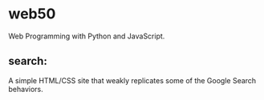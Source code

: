 # web50
Web Programming with Python and JavaScript.

## search:
A simple HTML/CSS site that weakly replicates some of the Google Search behaviors.


